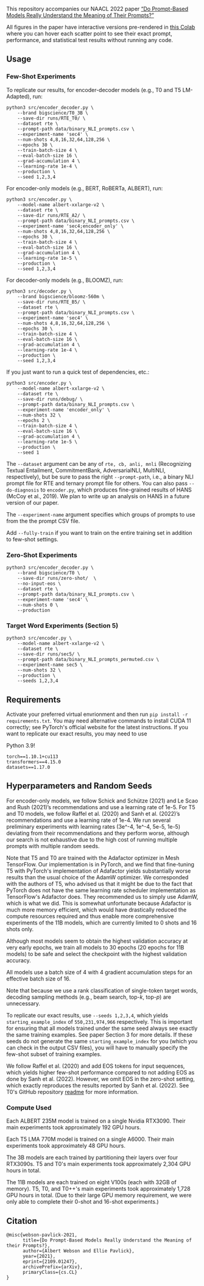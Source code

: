 This repository accompanies our NAACL 2022 paper [“Do Prompt-Based Models Really Understand the Meaning of Their Prompts?”](https://arxiv.org/abs/2109.01247)

All figures in the paper have interactive versions pre-rendered in [this Colab](https://drive.google.com/file/d/1aZgereoKJYbUsADd3V6iorb-Xr06tFzZ/view?usp=sharing) where you can hover each scatter point to see their exact prompt, performance, and statistical test results without running any code.

## Usage

### Few-Shot Experiments
To replicate our results, for encoder-decoder models (e.g., T0 and T5 LM-Adapted), run:
```
python3 src/encoder_decoder.py \
    --brand bigscience/T0_3B \
    --save-dir runs/RTE_T0/ \
    --dataset rte \
    --prompt-path data/binary_NLI_prompts.csv \
    --experiment-name 'sec4' \
    --num-shots 4,8,16,32,64,128,256 \
    --epochs 30 \
    --train-batch-size 4 \
    --eval-batch-size 16 \
    --grad-accumulation 4 \
    --learning-rate 1e-4 \
    --production \
    --seed 1,2,3,4
```

For encoder-only models (e.g., BERT, RoBERTa, ALBERT), run:
```
python3 src/encoder.py \
    --model-name albert-xxlarge-v2 \
    --dataset rte \
    --save-dir runs/RTE_A2/ \
    --prompt-path data/binary_NLI_prompts.csv \
    --experiment-name 'sec4;encoder_only' \
    --num-shots 4,8,16,32,64,128,256 \
    --epochs 30 \
    --train-batch-size 4 \
    --eval-batch-size 16 \
    --grad-accumulation 4 \
    --learning-rate 1e-5 \
    --production \
    --seed 1,2,3,4
```

For decoder-only models (e.g., BLOOMZ), run:
```
python3 src/decoder.py \
    --brand bigscience/bloomz-560m \
    --save-dir runs/RTE_B5/ \
    --dataset rte \
    --prompt-path data/binary_NLI_prompts.csv \
    --experiment-name 'sec4' \
    --num-shots 4,8,16,32,64,128,256 \
    --epochs 30 \
    --train-batch-size 4 \
    --eval-batch-size 16 \
    --grad-accumulation 4 \
    --learning-rate 1e-4 \
    --production \
    --seed 1,2,3,4
```

If you just want to run a quick test of dependencies, etc.:
```
python3 src/encoder.py \
    --model-name albert-xxlarge-v2 \
    --dataset rte \
    --save-dir runs/debug/ \
    --prompt-path data/binary_NLI_prompts.csv \
    --experiment-name 'encoder_only' \
    --num-shots 32 \
    --epochs 2 \
    --train-batch-size 4 \
    --eval-batch-size 16 \
    --grad-accumulation 4 \
    --learning-rate 1e-5 \
    --production \
    --seed 1
```

The `--dataset` argument can be any of `rte, cb, anli, mnli` (Recognizing Textual Entailment, CommitmentBank, AdversarialNLI, MultiNLI, respectively), but be sure to pass the right `--prompt-path`, i.e., a binary NLI prompt file for RTE and ternary prompt file for others. You can also pass `--do-diagnosis` to `encoder.py`, which produces fine-grained results of HANS (McCoy et al., 2019). We plan to write up an analysis on HANS in a future version of our paper. 

The `--experiment-name` argument specifies which groups of prompts to use from the the prompt CSV file.

Add `--fully-train` if you want to train on the entire training set in addition to few-shot settings.


### Zero-Shot Experiments
```
python3 src/encoder_decoder.py \
    --brand bigscience/T0 \
    --save-dir runs/zero-shot/  \
    --no-input-eos \
    --dataset rte \
    --prompt-path data/binary_NLI_prompts.csv \
    --experiment-name 'sec4' \
    --num-shots 0 \
    --production
```

### Target Word Experiments (Section 5)
```
python3 src/encoder.py \
    --model-name albert-xxlarge-v2 \
    --dataset rte \
    --save-dir runs/sec5/ \
    --prompt-path data/binary_NLI_prompts_permuted.csv \
    --experiment-name sec5 \
    --num-shots 32 \
    --production \
    --seeds 1,2,3,4
```

## Requirements
Activate your preferred virtual envrionment and then run `pip install -r requirements.txt`. You may need alternative commands to install CUDA 11 correctly; see PyTorch's official website for the latest instructions. If you want to replicate our exact results, you may need to use

Python 3.9!
```
torch==1.10.1+cu113
transformers==4.15.0
datasets==1.17.0
```

## Hyperparameters and Random Seeds
For encoder-only models, we follow Schick and Schütze (2021) and Le Scao and Rush (2021)’s recommendations and use a learning rate of 1e-5. For T5 and T0 models, we follow Raffel et al. (2020) and Sanh et al. (2022)’s recommendations and use a learning rate of 1e-4. We run several preliminary experiments with learning rates (3e^-4, 1e^-4, 5e-5, 1e-5) deviating from their recommendations and they perform worse, although our search is not exhaustive due to the high cost of running multiple prompts with multiple random seeds. 

Note that T5 and T0 are trained with the Adafactor optimizer in Mesh TensorFlow. Our implementation is in PyTorch, and we find that fine-tuning T5 with PyTorch's implementation of Adafactor yields substantially worse results than the usual choice of the AdamW optimizer. We corresponded with the authors of T5, who advised us that it might be due to the fact that PyTorch does not have the same learning rate scheduler implementation as TensorFlow's Adafactor does. They recommended us to simply use AdamW, which is what we did. This is somewhat unfortunate because Adafactor is much more memory efficient, which would have drastically reduced the compute resources required and thus enable more comprehensive experiments of the 11B models, which are currently limited to 0 shots and 16 shots only. 

Although most models seem to obtain the highest validation accuracy at very early epochs, we train all models to 30 epochs (20 epochs for 11B models) to be safe and select the checkpoint with the highest validation accuracy. 

All models use a batch size of 4 with 4 gradient accumulation steps for an effective batch size of 16.

Note that because we use a rank classification of single-token target words, decoding sampling methods (e.g., beam search, top-*k*, top-*p*) are unnecessary.

To replicate our exact results, use `--seeds 1,2,3,4`, which yields `starting_example_index` of `550,231,974,966` respectively. This is important for ensuring that all models trained under the same seed always see exactly the same training examples. See paper Section 3 for more details. If these seeds do not generate the same `starting_example_index` for you (which you can check in the output CSV files), you will have to manually specify the few-shot subset of training examples.

We follow Raffel et al. (2020) and add EOS tokens for input sequences, which yields higher few-shot performance compared to not adding EOS as done by Sanh et al. (2022). However, we omit EOS in the zero-shot setting, which exactly reproduces the results reported by Sanh et al. (2022). See T0's GitHub repository [readme](https://github.com/bigscience-workshop/t-zero/tree/master/examples) for more information.

### Compute Used
Each ALBERT 235M model is trained on a single Nvidia RTX3090. Their main experiments took approximately 192 GPU hours.

Each T5 LMA 770M model is trained on a single A6000. Their main experiments took approximately 48 GPU hours.

The 3B models are each trained by partitioning their layers over four RTX3090s. T5 and T0's main experiments took approximately 2,304 GPU hours in total. 

The 11B models are each trained on eight V100s (each with 32GB of memory). T5, T0, and T0++'s main experiments took approximately 1,728 GPU hours in total. (Due to their large GPU memory requirement, we were only able to complete their 0-shot and 16-shot experiments.)


## Citation
```
@misc{webson-pavlick-2021,
      title={Do Prompt-Based Models Really Understand the Meaning of their Prompts?}, 
      author={Albert Webson and Ellie Pavlick},
      year={2021},
      eprint={2109.01247},
      archivePrefix={arXiv},
      primaryClass={cs.CL}
}
```
